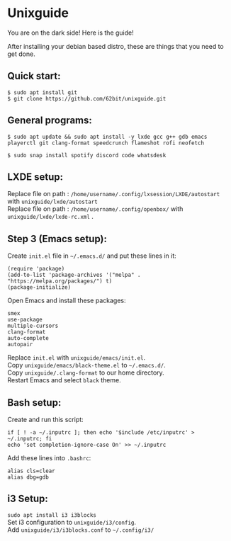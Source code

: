 # Unixguide
You are on the dark side! Here is the guide!

After installing your debian based distro, these are things that you need to get done. 

## Quick start:
```
$ sudo apt install git
$ git clone https://github.com/62bit/unixguide.git
```

## General programs:
```
$ sudo apt update && sudo apt install -y lxde gcc g++ gdb emacs playerctl git clang-format speedcrunch flameshot rofi neofetch
```
	
```
$ sudo snap install spotify discord code whatsdesk
```

## LXDE setup:
Replace file on path : `/home/username/.config/lxsession/LXDE/autostart` with `unixguide/lxde/autostart` <br/>
Replace file on path : `/home/username/.config/openbox/` with `unixguide/lxde/lxde-rc.xml` .

## Step 3 (Emacs setup):
Create `init.el` file in `~/.emacs.d/` and put these lines in it:
```
(require 'package)
(add-to-list 'package-archives '("melpa" . "https://melpa.org/packages/") t)
(package-initialize)
```
Open Emacs and install these packages:
```
smex
use-package
multiple-cursors
clang-format
auto-complete
autopair
```
Replace `init.el` with `unixguide/emacs/init.el`. <br/>
Copy `unixguide/emacs/black-theme.el` to `~/.emacs.d/`.  <br/>
Copy `unixguide/.clang-format` to our home directory. <br/>
Restart Emacs and select `black` theme.

## Bash setup:
Create and run this script:
```
if [ ! -a ~/.inputrc ]; then echo '$include /etc/inputrc' > ~/.inputrc; fi
echo 'set completion-ignore-case On' >> ~/.inputrc
```

Add these lines into  `.bashrc`: <br/>
```
alias cls=clear
alias dbg=gdb
```

## i3 Setup:
`sudo apt install i3 i3blocks` <br/>
Set i3 configuration to `unixguide/i3/config`. <br/>
Add `unixguide/i3/i3blocks.conf` to `~/.config/i3/` <br/>
